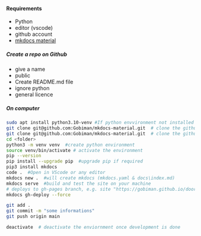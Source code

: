 #### Requirements
* Python
* editor (vscode)
* github account
* [mkdocs material](https://squidfunk.github.io/mkdocs-material/)

##### Create a repo on Github
 - give a name
- public
- Create README.md file
-  ignore python
-  general licence

##### On computer
```bash
sudo apt install python3.10-venv #If python envvironment not installed
git clone git@github.com:Gobiman/mkdocs-material.git  # clone the github repo created above
git clone git@github.com:Gobiman/mkdocs-material.git  # clone the github repo created above
cd <folder>
python3 -m venv venv  #create python environment
source venv/bin/activate # activate the environment
pip --version
pip install --upgrade pip  #upgrade pip if required
pip3 install mkdocs
code .  #Open in VScode or any editor 
mkdocs new .  #will create mkdocs (mkdocs.yaml & docs\index.md)
mkdocs serve  #build and test the site on your machine
# deploys to gh-pages branch, e.g. site "https://gobiman.github.io/door/"
mkdocs gh-deploy --force 
```

```bash
git add .
git commit -m "some informations"
git push origin main
```

```bash 
deactivate  # deactivate the enviornment once development is done
```
